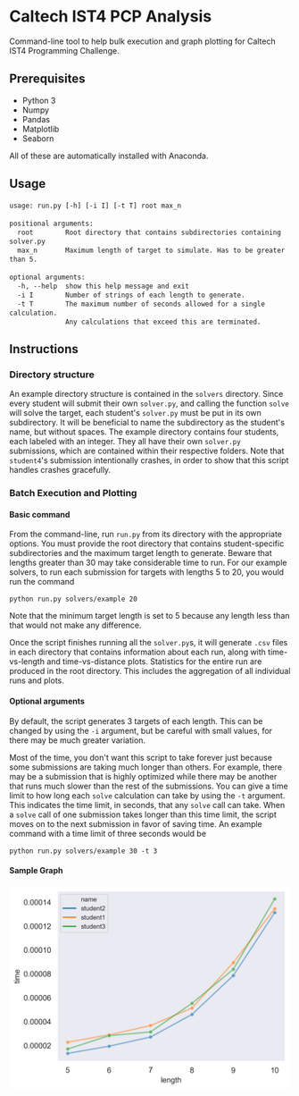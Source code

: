 # Caltech IST4 PCP Analysis
Command-line tool to help bulk execution and graph plotting for Caltech IST4 Programming Challenge.

## Prerequisites
- Python 3
- Numpy
- Pandas
- Matplotlib
- Seaborn

All of these are automatically installed with Anaconda.

## Usage
```
usage: run.py [-h] [-i I] [-t T] root max_n

positional arguments:
  root        Root directory that contains subdirectories containing solver.py
  max_n       Maximum length of target to simulate. Has to be greater than 5.

optional arguments:
  -h, --help  show this help message and exit
  -i I        Number of strings of each length to generate.
  -t T        The maximum number of seconds allowed for a single calculation.
              Any calculations that exceed this are terminated.
```

## Instructions
### Directory structure
An example directory structure is contained in the `solvers` directory.
Since every student will submit their own `solver.py`, and calling the function
`solve` will solve the target, each student's `solver.py` must be put in its
own subdirectory. It will be beneficial to name the subdirectory as the
student's name, but without spaces. The example directory contains four
students, each labeled with an integer. They all have their own `solver.py`
submissions, which are contained within their respective folders. Note that
`student4`'s submission intentionally crashes, in order to show that this
script handles crashes gracefully.

### Batch Execution and Plotting
#### Basic command
From the command-line, run `run.py` from its directory with the appropriate
options. You must provide the root directory that contains student-specific
subdirectories and the maximum target length to generate. Beware that lengths
greater than 30 may take considerable time to run. For our example solvers, to
run each submission for targets with lengths 5 to 20, you would run the command
```
python run.py solvers/example 20
```
Note that the minimum target length is set to 5 because any length less than
that would not make any difference.

Once the script finishes running all the `solver.py`s, it will generate `.csv`
files in each directory that contains information about each run, along with
time-vs-length and time-vs-distance plots. Statistics for the entire run are
produced in the root directory. This includes the aggregation of all individual
runs and plots.

#### Optional arguments
By default, the script generates 3 targets of each length. This can be changed
by using the `-i` argument, but be careful with small values, for there may
be much greater variation.

Most of the time, you don't want this script to take forever just because some
submissions are taking much longer than others. For example, there may be a
submission that is highly optimized while there may be another that runs much
slower than the rest of the submissions. You can give a time limit to how long
each `solve` calculation can take by using the `-t` argument. This indicates
the time limit, in seconds, that any `solve` call can take. When a `solve` call
of one submission takes longer than this time limit, the script moves on to
the next submission in favor of saving time. An example command with a time
limit of three seconds would be
```
python run.py solvers/example 30 -t 3
```

#### Sample Graph
![Sample Graph](solvers/example/avg_time_length_all.png)

